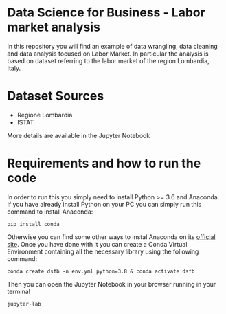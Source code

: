 # Data Science for Business - Labor market analysis

In this repository you will find an example of data wrangling, data cleaning and data analysis focused on Labor Market. 
In particular the analysis is based on dataset referring to the labor market of the region Lombardia, Italy.

# Dataset Sources
- Regione Lombardia
- ISTAT

More details are available in the Jupyter Notebook

# Requirements and how to run the code
In order to run this you simply need to install Python >= 3.6 and Anaconda. If you have already install Python on your PC you can simply run this command to install Anaconda:
    
    pip install conda

Otherwise you can find some other ways to instal Anaconda on its [official site](https://anaconda.com/). 
Once you have done with it you can create a Conda Virtual Environment containing all the necessary library using the following command:

    conda create dsfb -n env.yml python=3.8 & conda activate dsfb

Then you can open the Jupyter Notebook in your browser running in your terminal

    jupyter-lab
